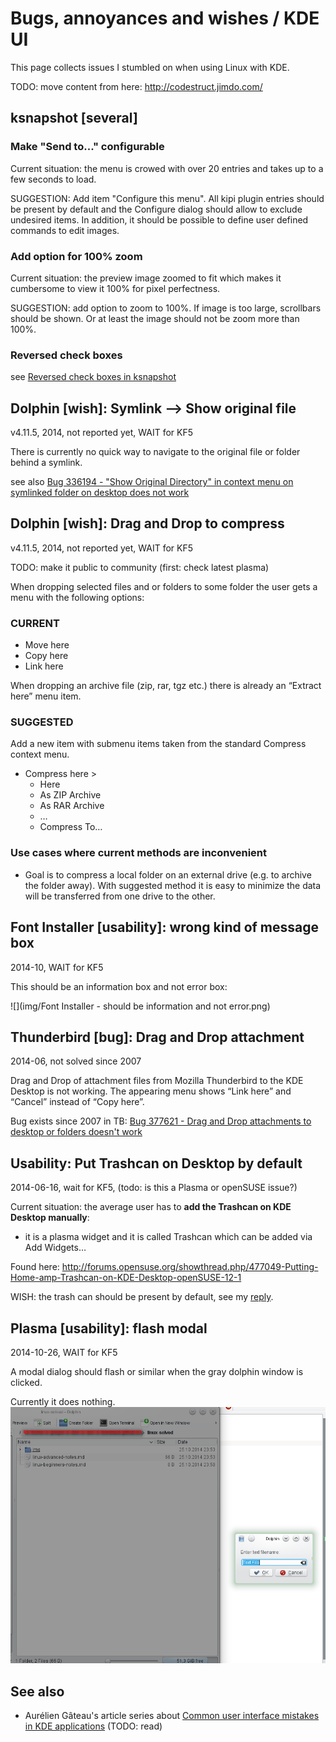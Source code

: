 Bugs, annoyances and wishes / KDE UI
====================================
This page collects issues I stumbled on when using Linux with KDE.

TODO: move content from here: http://codestruct.jimdo.com/

ksnapshot [several]
----------------
### Make "Send to..." configurable

Current situation: the menu is crowed with over 20 entries and takes up to a few seconds to load.

SUGGESTION: Add item "Configure this menu".
All kipi plugin entries should be present by default and the Configure dialog should
allow to exclude undesired items. In addition, it should be possible to define user
defined commands to edit images.

### Add option for 100% zoom

Current situation: the preview image zoomed to fit which makes it cumbersome to view it 100% for pixel perfectness.

SUGGESTION: add option to zoom to 100%.
If image is too large, scrollbars should be shown. Or at least the image should not be zoom more than 100%.

### Reversed check boxes

see [Reversed check boxes in ksnapshot](http://agateau.com/2010/common-user-interface-mistakes-in-kde-applications-part-2-dialog-layouts/)


Dolphin [wish]: Symlink --> Show original file
----------------------------------------------
v4.11.5, 2014, not reported yet, WAIT for KF5

There is currently no quick way to navigate to the original file or folder behind a symlink.

see also [ Bug 336194 - "Show Original Directory" in context menu on symlinked folder on desktop does not work](https://bugs.kde.org/show_bug.cgi?id=336194)


Dolphin [wish]: Drag and Drop to compress
-----------------------------------------
v4.11.5, 2014, not reported yet, WAIT for KF5

TODO: make it public to community (first: check latest plasma)

When dropping selected files and or folders to some folder the user gets a menu with the following options:

### CURRENT

  * Move here
  * Copy here
  * Link here

When dropping an archive file (zip, rar, tgz etc.) there is already an “Extract here” menu item.

### SUGGESTED
Add a new item with submenu items taken from the standard Compress context menu.

  * Compress here >
    * Here
    * As ZIP Archive
    * As RAR Archive
    * …
    * Compress To…

### Use cases where current methods are inconvenient
  * Goal is to compress a local folder on an external drive (e.g. to archive the folder away).
  With suggested method it is easy to minimize the data will be transferred from one drive to the other.


Font Installer [usability]: wrong kind of message box
-----------------------------------------------------
2014-10, WAIT for KF5

This should be an information box and not error box:

![](img/Font Installer - should be information and not error.png)


Thunderbird [bug]: Drag and Drop attachment
-------------------------------------------
2014-06, not solved since 2007

Drag and Drop of attachment files from Mozilla Thunderbird to the KDE Desktop is not working. The appearing menu shows “Link here” and “Cancel” instead of “Copy here”.

Bug exists since 2007 in TB: [Bug 377621 - Drag and Drop attachments to desktop or folders doesn't work ](https://bugzilla.mozilla.org/show_bug.cgi?id=377621)


Usability: Put Trashcan on Desktop by default
---------------------------------------------
2014-06-16, wait for KF5, (todo: is this a Plasma or openSUSE issue?)

Current situation: the average user has to **add the Trashcan on KDE Desktop manually**:

* it is a plasma widget and it is called Trashcan which can be added via Add Widgets…

Found here: http://forums.opensuse.org/showthread.php/477049-Putting-Home-amp-Trashcan-on-KDE-Desktop-openSUSE-12-1

WISH: the trash can should be present by default, see my [reply](https://forums.opensuse.org/showthread.php/477049-Putting-Home-amp-Trashcan-on-KDE-Desktop-openSUSE-12-1?p=2671343#post2671343).


Plasma [usability]: flash modal
-------------------------------
2014-10-26, WAIT for KF5

A modal dialog should flash or similar when the gray dolphin window is clicked.

Currently it does nothing.
![](img/plasma-flash-modal.png "Modal dialog should flash or similar when the gray dolphin window is clicked")


See also
--------
  * Aurélien Gâteau's article series about [Common user interface mistakes in KDE applications](http://agateau.com/article-series/common-ui-mistakes-in-kde-applications/) (TODO: read)
